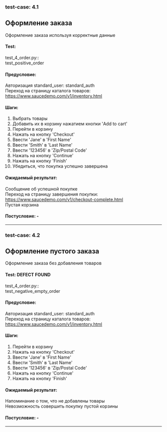 ### test-case: 4.1  
## Оформление заказа  
Оформление заказа используя корректные данные  
#### Test:  
test_4_order.py::  
test_positive_order  
#### Предусловие:  
Авторизация standard_user: standard_auth  
Переход на страницу каталога товаров:  
https://www.saucedemo.com/v1/inventory.html  
#### Шаги:  
1. Выбрать товары  
2. Добавить их в корзину нажатием кнопки 'Add to cart'  
3. Перейти в корзину  
4. Нажать на кнопку 'Checkout'  
5. Ввести 'Jane' в 'First Name'  
6. Ввести 'Smith' в 'Last Name'  
7. Ввести '123456' в 'Zip/Postal Code'  
8. Нажать на кнопку 'Continue'  
9. Нажать на кнопку 'Finish'  
10. Убедиться, что покупка успешно завершена  
#### Ожидаемый результат:  
Сообщение об успешной покупке  
Переход на страницу завершения покупки:  
https://www.saucedemo.com/v1/checkout-complete.html  
Пустая корзина
#### Постусловие: -  

----------------------------------------------------------------

### test-case: 4.2  
## Оформление пустого заказа  
Оформление заказа без добавления товаров  
#### Test: DEFECT FOUND  
test_4_order.py::  
test_negative_empty_order  
#### Предусловие:  
Авторизация standard_user: standard_auth  
Переход на страницу каталога товаров:  
https://www.saucedemo.com/v1/inventory.html  
#### Шаги:    
1. Перейти в корзину  
2. Нажать на кнопку 'Checkout'  
3. Ввести 'Jane' в 'First Name'  
4. Ввести 'Smith' в 'Last Name'  
5. Ввести '123456' в 'Zip/Postal Code'  
6. Нажать на кнопку 'Continue'  
7. Нажать на кнопку 'Finish'  
#### Ожидаемый результат:  
Напоминание о том, что не добавлены товары  
Невозможность совершить покупку пустой корзины  
#### Постусловие: -  

----------------------------------------------------------------
